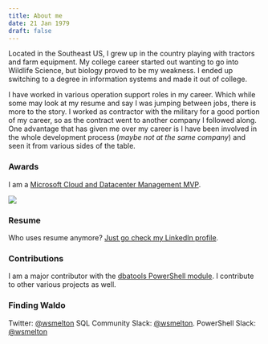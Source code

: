 ```yaml
---
title: About me
date: 21 Jan 1979
draft: false
---
```


Located in the Southeast US, I grew up in the country playing with tractors and farm equipment. My college career started out wanting to go into Wildlife Science, but biology proved to be my weakness. I ended up switching to a degree in information systems and made it out of college.

I have worked in various operation support roles in my career. Which while some may look at my resume and say I was jumping between jobs, there is more to the story. I worked as contractor with the military for a good portion of my career, so as the contract went to another company I followed along. One advantage that has given me over my career is I have been involved in the whole development process (*maybe not at the same company*) and seen it from various sides of the table.

### Awards

I am a [Microsoft Cloud and Datacenter Management MVP](https://www.mvp.microsoft.com/en-us/PublicProfile/5002856?fullName=Shawn%20%20Melton).

![](/img/MVP_Logo_Horizontal_Secondary_White_RGB_300ppi.png)

### Resume

Who uses resume anymore? [Just go check my LinkedIn profile](http://www.linkedin.com/in/wshawnmelton).

### Contributions

I am a major contributor with the [dbatools PowerShell module](https://github.com/sqlcollaborative/dbatools). I contribute to other various projects as well.

### Finding Waldo

Twitter: [@wsmelton](https://twitter.com/wsmelton)
SQL Community Slack: [@wsmelton](https://dbatools.io/slack/).
PowerShell Slack: [@wsmelton](https://powershell.slack.com)
